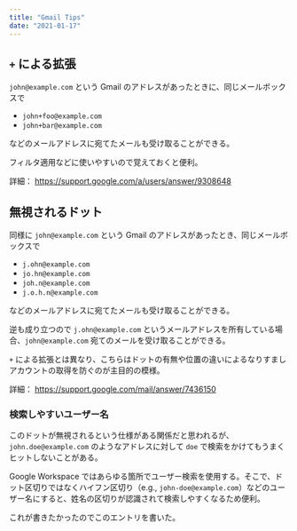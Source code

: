 ```yaml
---
title: "Gmail Tips"
date: "2021-01-17"
---
```


## `+` による拡張

`john@example.com` という Gmail のアドレスがあったときに、同じメールボックスで 

- `john+foo@example.com`
- `john+bar@example.com`

などのメールアドレスに宛てたメールも受け取ることができる。

フィルタ適用などに使いやすいので覚えておくと便利。

詳細： https://support.google.com/a/users/answer/9308648

## 無視されるドット

同様に `john@example.com` という Gmail のアドレスがあったとき、同じメールボックスで

- `j.ohn@example.com`
- `jo.hn@example.com`
- `joh.n@example.com`
- `j.o.h.n@example.com`

などのメールアドレスに宛てたメールも受け取ることができる。

逆も成り立つので `j.ohn@example.com` というメールアドレスを所有している場合、`john@example.com` 宛てのメールを受け取ることができる。

`+` による拡張とは異なり、こちらはドットの有無や位置の違いによるなりすましアカウントの取得を防ぐのが主目的の模様。

詳細： https://support.google.com/mail/answer/7436150

### 検索しやすいユーザー名

このドットが無視されるという仕様がある関係だと思われるが、`john.doe@example.com` のようなアドレスに対して `doe` で検索をかけてもうまくヒットしないことがある。

Google Workspace ではあらゆる箇所でユーザー検索を使用する。そこで、ドット区切りではなくハイフン区切り（e.g., `john-doe@example.com`）などのユーザー名にすると、姓名の区切りが認識されて検索しやすくなるため便利。

これが書きたかったのでこのエントリを書いた。
